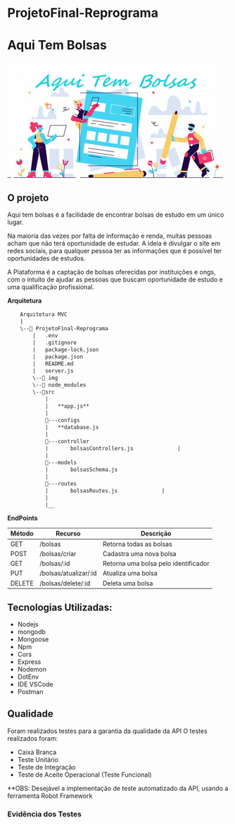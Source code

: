 # ProjetoFinal-Reprograma


# Aqui Tem Bolsas

![logo](https://github.com/TainaraMoreno/ProjetoFinal-Reprograma/blob/main/img/aquitemBolsas.png)


## O projeto
Aqui tem bolsas é a facilidade de encontrar bolsas de estudo em um único lugar. 

Na maioria das vezes por falta de informação e renda, muitas pessoas acham que não terá oportunidade de estudar.  A ideia é divulgar o site em redes sociais, para qualquer pessoa ter as informações que é possível ter oportunidades de estudos. 

A Plataforma é a captação de bolsas oferecidas por instituições e ongs, com o intuito de ajudar as pessoas que buscam oportunidade de estudo e uma qualificação profissional. 



**Arquitetura**

        Arquitetura MVC
        |
        \--📂 ProjetoFinal-Reprograma
            |   .env
            |   .gitignore
            |   package-lock.json
            |   package.json
            |   README.md
            |   server.js
            \--📂 img
            \--📂 node_modules
            \--📂src
                |
                |   **app.js**
                |
                📂---configs
                |   **database.js
                |
                📂---controller
                |       bolsasControllers.js              |            
                |
                📂---models
                |       bolsasSchema.js     
                |
                📂---routes
                |       bolsasRoutes.js              |           
                |           
                |__   


**EndPoints**

Método  |  Recurso               |  Descrição                             | 
--------|------------------------|----------------------------------------|
GET     |      /bolsas           |  Retorna todas as bolsas               |
POST    | /bolsas/criar          |  Cadastra uma nova bolsa               |
GET     | /bolsas/:id            |  Retorna uma bolsa pelo identificador  |
PUT     | /bolsas/atualizar/:id  |  Atualiza uma bolsa                    |
DELETE  | /bolsas/delete/:id     |  Deleta uma bolsa                      |




## Tecnologias Utilizadas:

* Nodejs
* mongodb
* Mongoose
* Npm
* Cors
* Express
* Nodemon
* DotEnv
* IDE VSCode
* Postman


## Qualidade 
Foram realizados testes para a garantia da qualidade da API 
O testes realizados foram: 
 * Caixa Branca
 * Teste Unitário
 * Teste de Integração
 * Teste de Aceite Operacional (Teste Funcional)
    
**OBS: Desejável a implementação de teste automatizado da API,  usando a ferramenta Robot Framework

 ### Evidência dos Testes
  



